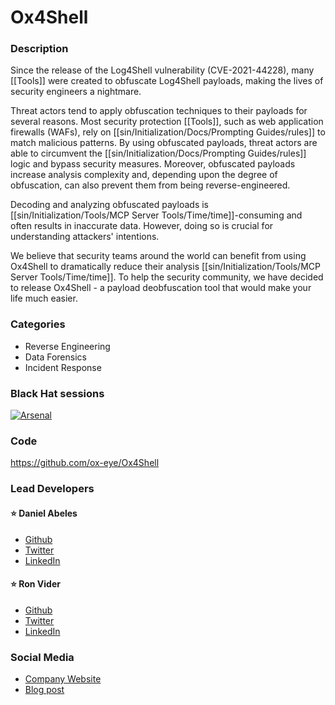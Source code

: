 # Ox4Shell

### Description
Since the release of the Log4Shell vulnerability (CVE-2021-44228), many [[Tools]] were created to obfuscate Log4Shell payloads, making the lives of security engineers a nightmare.

Threat actors tend to apply obfuscation techniques to their payloads for several reasons. Most security protection [[Tools]], such as web application firewalls (WAFs), rely on [[sin/Initialization/Docs/Prompting Guides/rules]] to match malicious patterns. By using obfuscated payloads, threat actors are able to circumvent the [[sin/Initialization/Docs/Prompting Guides/rules]] logic and bypass security measures. Moreover, obfuscated payloads increase analysis complexity and, depending upon the degree of obfuscation, can also prevent them from being reverse-engineered.

Decoding and analyzing obfuscated payloads is [[sin/Initialization/Tools/MCP Server Tools/Time/time]]-consuming and often results in inaccurate data. However, doing so is crucial for understanding attackers' intentions.

We believe that security teams around the world can benefit from using Ox4Shell to dramatically reduce their analysis [[sin/Initialization/Tools/MCP Server Tools/Time/time]]. To help the security community, we have decided to release Ox4Shell - a payload deobfuscation tool that would make your life much easier.

### Categories
* Reverse Engineering
* Data Forensics
* Incident Response

### Black Hat sessions

[![Arsenal](https://github.com/toolswatch/badges/blob/master/arsenal/usa/2022.svg)](https://www.blackhat.com/us-22/arsenal/schedule/index.html#oxshell---deobfuscate-logshell-payloads-with-ease-2799)


### Code
https://github.com/ox-eye/Ox4Shell

### Lead Developers
#### ⭐ Daniel Abeles
* [Github](https://github.com/Den1al)
* [Twitter](https://twitter.com/daniel_abeles)
* [LinkedIn](https://www.linkedin.com/in/daniel-abeles/)

#### ⭐ Ron Vider
* [Github](https://github.com/RonVider)
* [Twitter](https://twitter.com/ron_vider)
* [LinkedIn](https://www.linkedin.com/in/ron-vider/)

### Social Media
* [Company Website](https://oxeye.io)
* [Blog post](https://www.oxeye.io/ox4shell-deobfuscate-log4shell)
